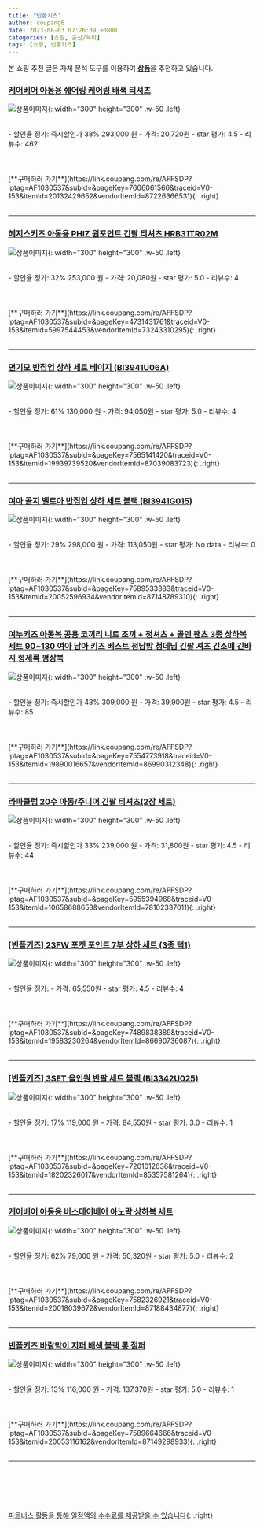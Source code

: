 ```yaml
---
title: "빈폴키즈"
author: coupang6
date: 2023-08-03 07:26:39 +0800
categories: [쇼핑, 출산/육아]
tags: [쇼핑, 빈폴키즈]
---
```


본 쇼핑 추천 글은 자체 분석 도구를 이용하여 [**상품**](https://link.coupang.com/a/bao1ui)을 추천하고 있습니다.

### [케어베어 아동용 쉐어링 케어링 배색 티셔츠](https://link.coupang.com/re/AFFSDP?lptag=AF1030537&subid=&pageKey=7606061566&traceid=V0-153&itemId=20132429652&vendorItemId=87226366531)

![상품이미지](https://thumbnail6.coupangcdn.com/thumbnails/remote/230x230ex/image/retail/images/2023/09/18/16/8/5db6d776-8a02-4501-a9bc-98637aa3cb0b.jpg){: width="300" height="300" .w-50 .left}


<br>
- 할인율 정가: 즉시할인가 38%  293,000   원
- 가격: 20,720원
- star 평가: 4.5
- 리뷰수: 462
<br>
<br>
<br>
<br>
[**구매하러 가기**](https://link.coupang.com/re/AFFSDP?lptag=AF1030537&subid=&pageKey=7606061566&traceid=V0-153&itemId=20132429652&vendorItemId=87226366531){: .right}
<br>
<br>

---

### [헤지스키즈 아동용 PHIZ 원포인트 긴팔 티셔츠 HRB31TR02M](https://link.coupang.com/re/AFFSDP?lptag=AF1030537&subid=&pageKey=4731431761&traceid=V0-153&itemId=5997544453&vendorItemId=73243310295)

![상품이미지](https://thumbnail10.coupangcdn.com/thumbnails/remote/230x230ex/image/retail/images/189653110987267-95aebd3c-787a-4ac9-b33d-8393970f246a.jpg){: width="300" height="300" .w-50 .left}


<br>
- 할인율 정가: 32%  253,000   원
- 가격: 20,080원
- star 평가: 5.0
- 리뷰수: 4
<br>
<br>
<br>
<br>
[**구매하러 가기**](https://link.coupang.com/re/AFFSDP?lptag=AF1030537&subid=&pageKey=4731431761&traceid=V0-153&itemId=5997544453&vendorItemId=73243310295){: .right}
<br>
<br>

---

### [면기모 반집업 상하 세트 베이지 (BI3941U06A)](https://link.coupang.com/re/AFFSDP?lptag=AF1030537&subid=&pageKey=7565141420&traceid=V0-153&itemId=19939739520&vendorItemId=87039083723)

![상품이미지](https://thumbnail6.coupangcdn.com/thumbnails/remote/230x230ex/image/vendor_inventory/d4ce/0ad84b3351f4e35011de71ceef071587066c990172cdad5058b21266f4b8.jpg){: width="300" height="300" .w-50 .left}


<br>
- 할인율 정가: 61%  130,000   원
- 가격: 94,050원
- star 평가: 5.0
- 리뷰수: 4
<br>
<br>
<br>
<br>
[**구매하러 가기**](https://link.coupang.com/re/AFFSDP?lptag=AF1030537&subid=&pageKey=7565141420&traceid=V0-153&itemId=19939739520&vendorItemId=87039083723){: .right}
<br>
<br>

---

### [여아 골지 벨로아 반집업 상하 세트 블랙 (BI3941G015)](https://link.coupang.com/re/AFFSDP?lptag=AF1030537&subid=&pageKey=7589533383&traceid=V0-153&itemId=20052596934&vendorItemId=87148789310)

![상품이미지](https://thumbnail10.coupangcdn.com/thumbnails/remote/230x230ex/image/vendor_inventory/df48/1f7d32568cfdda627e6fd1d3fff46734a22339191c439c975f24faa5dd36.jpg){: width="300" height="300" .w-50 .left}


<br>
- 할인율 정가: 29%  298,000   원
- 가격: 113,050원
- star 평가: No data
- 리뷰수: 0
<br>
<br>
<br>
<br>
[**구매하러 가기**](https://link.coupang.com/re/AFFSDP?lptag=AF1030537&subid=&pageKey=7589533383&traceid=V0-153&itemId=20052596934&vendorItemId=87148789310){: .right}
<br>
<br>

---

### [여누키즈 아동복 공용 코끼리 니트 조끼 + 청셔츠 + 골덴 팬츠 3종 상하복 세트 90~130 여아 남아 키즈 베스트 청남방 청데님 긴팔 셔츠 긴소매 긴바지 형제룩 평상복](https://link.coupang.com/re/AFFSDP?lptag=AF1030537&subid=&pageKey=7554773918&traceid=V0-153&itemId=19890016657&vendorItemId=86990312348)

![상품이미지](https://thumbnail9.coupangcdn.com/thumbnails/remote/230x230ex/image/vendor_inventory/80fe/8df0216f1cd94365a9a1f3fbf3ea5e33ecabe26de79850a54f246ac66508.jpg){: width="300" height="300" .w-50 .left}


<br>
- 할인율 정가: 즉시할인가 43%  309,000   원
- 가격: 39,900원
- star 평가: 4.5
- 리뷰수: 85
<br>
<br>
<br>
<br>
[**구매하러 가기**](https://link.coupang.com/re/AFFSDP?lptag=AF1030537&subid=&pageKey=7554773918&traceid=V0-153&itemId=19890016657&vendorItemId=86990312348){: .right}
<br>
<br>

---

### [라파클럽 20수 아동/주니어 긴팔 티셔츠(2장 세트)](https://link.coupang.com/re/AFFSDP?lptag=AF1030537&subid=&pageKey=5955394968&traceid=V0-153&itemId=10658688653&vendorItemId=78102337011)

![상품이미지](https://thumbnail6.coupangcdn.com/thumbnails/remote/230x230ex/image/vendor_inventory/1878/63f0e1d532ef6f7e45dc614b5049590a94653ff6747538a2d2679b4b500e.jpg){: width="300" height="300" .w-50 .left}


<br>
- 할인율 정가: 즉시할인가 33%  239,000   원
- 가격: 31,800원
- star 평가: 4.5
- 리뷰수: 44
<br>
<br>
<br>
<br>
[**구매하러 가기**](https://link.coupang.com/re/AFFSDP?lptag=AF1030537&subid=&pageKey=5955394968&traceid=V0-153&itemId=10658688653&vendorItemId=78102337011){: .right}
<br>
<br>

---

### [[빈폴키즈] 23FW 포켓 포인트 7부 상하 세트 (3종 택1)](https://link.coupang.com/re/AFFSDP?lptag=AF1030537&subid=&pageKey=7489838389&traceid=V0-153&itemId=19583230264&vendorItemId=86690736087)

![상품이미지](https://thumbnail8.coupangcdn.com/thumbnails/remote/230x230ex/image/vendor_inventory/c141/4107ac17466ca8d8d6349795598d90beda2d8a8929508254686e0582d7d8.jpg){: width="300" height="300" .w-50 .left}


<br>
- 할인율 정가: 
- 가격: 65,550원
- star 평가: 4.5
- 리뷰수: 4
<br>
<br>
<br>
<br>
[**구매하러 가기**](https://link.coupang.com/re/AFFSDP?lptag=AF1030537&subid=&pageKey=7489838389&traceid=V0-153&itemId=19583230264&vendorItemId=86690736087){: .right}
<br>
<br>

---

### [[빈폴키즈] 3SET 올인원 반팔 세트 블랙 (BI3342U025)](https://link.coupang.com/re/AFFSDP?lptag=AF1030537&subid=&pageKey=7201012636&traceid=V0-153&itemId=18202326017&vendorItemId=85357581264)

![상품이미지](https://thumbnail6.coupangcdn.com/thumbnails/remote/230x230ex/image/vendor_inventory/6550/a7acdde7c98e575efd4a53e6caf7c966b38db8e8e18d8db4fe43e2eeefae.jpg){: width="300" height="300" .w-50 .left}


<br>
- 할인율 정가: 17%  119,000   원
- 가격: 84,550원
- star 평가: 3.0
- 리뷰수: 1
<br>
<br>
<br>
<br>
[**구매하러 가기**](https://link.coupang.com/re/AFFSDP?lptag=AF1030537&subid=&pageKey=7201012636&traceid=V0-153&itemId=18202326017&vendorItemId=85357581264){: .right}
<br>
<br>

---

### [케어베어 아동용 버스데이베어 아노락 상하복 세트](https://link.coupang.com/re/AFFSDP?lptag=AF1030537&subid=&pageKey=7582326921&traceid=V0-153&itemId=20018039672&vendorItemId=87188434877)

![상품이미지](https://thumbnail9.coupangcdn.com/thumbnails/remote/230x230ex/image/retail/images/2023/09/14/16/5/557b2081-3b7f-40fc-ad7a-3282ccaf7e5f.jpg){: width="300" height="300" .w-50 .left}


<br>
- 할인율 정가: 62%  79,000   원
- 가격: 50,320원
- star 평가: 5.0
- 리뷰수: 2
<br>
<br>
<br>
<br>
[**구매하러 가기**](https://link.coupang.com/re/AFFSDP?lptag=AF1030537&subid=&pageKey=7582326921&traceid=V0-153&itemId=20018039672&vendorItemId=87188434877){: .right}
<br>
<br>

---

### [빈폴키즈 바람막이 지퍼 배색 블랙 롱 점퍼](https://link.coupang.com/re/AFFSDP?lptag=AF1030537&subid=&pageKey=7589664666&traceid=V0-153&itemId=20053116162&vendorItemId=87149298933)

![상품이미지](https://thumbnail8.coupangcdn.com/thumbnails/remote/230x230ex/image/vendor_inventory/be09/81930f26117b62350ff950fb74e34e26348498e88b306dd93ddb20f51445.jpg){: width="300" height="300" .w-50 .left}


<br>
- 할인율 정가: 13%  116,000   원
- 가격: 137,370원
- star 평가: 5.0
- 리뷰수: 1
<br>
<br>
<br>
<br>
[**구매하러 가기**](https://link.coupang.com/re/AFFSDP?lptag=AF1030537&subid=&pageKey=7589664666&traceid=V0-153&itemId=20053116162&vendorItemId=87149298933){: .right}
<br>
<br>

---
<br><br><br><br><br> [파트너스 활동을 통해 일정액의 수수료를 제공받을 수 있습니다](https://link.coupang.com/a/bao1ui){: .right}